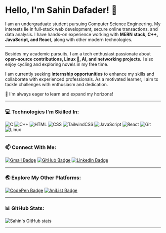 # Hello, I'm Sahin Dafader! 👋

I am an undergraduate student pursuing Computer Science Engineering. My interests lie in full-stack web development, secure online transactions, and data analysis. I have hands-on experience working with **MERN stack, C++, JavaScript, and React**, along with other modern technologies.

---

Besides my academic pursuits, I am a tech enthusiast passionate about **open-source contributions, Linux 🐧, AI, and networking projects.** I also enjoy cycling and exploring novels in my free time.

I am currently seeking **internship opportunities** to enhance my skills and collaborate with experienced professionals. As a motivated learner, I aim to tackle challenges with enthusiasm and dedication.

🌟 I'm always eager to learn and expand my horizons!

---

### 💻 Technologies I'm Skilled In:
![C](https://img.shields.io/badge/-C-00599C?style=flat-square&logo=c&logoColor=white)
![C++](https://img.shields.io/badge/-C++-00599C?style=flat-square&logo=c%2B%2B&logoColor=white)
![HTML](https://img.shields.io/badge/-HTML-E34F26?style=flat-square&logo=html5&logoColor=white)
![CSS](https://img.shields.io/badge/-CSS-1572B6?style=flat-square&logo=css3&logoColor=white)
![TailwindCSS](https://img.shields.io/badge/-TailwindCSS-06B6D4?style=flat-square&logo=tailwindcss&logoColor=white)
![JavaScript](https://img.shields.io/badge/-JavaScript-F7DF1E?style=flat-square&logo=javascript&logoColor=black)
![React](https://img.shields.io/badge/-React-61DAFB?style=flat-square&logo=react&logoColor=black)
![Git](https://img.shields.io/badge/-Git-F05032?style=flat-square&logo=git&logoColor=white)
![Linux](https://img.shields.io/badge/-Linux-FCC624?style=flat-square&logo=linux&logoColor=black)

---

### 📫 Connect With Me:
[![Gmail Badge](https://img.shields.io/badge/-Email-D14836?style=flat-square&logo=gmail&logoColor=white)](mailto:sahindafader@example.com)
[![GitHub Badge](https://img.shields.io/badge/-GitHub-181717?style=flat-square&logo=github&logoColor=white)](https://github.com/SahinDafader)
[![LinkedIn Badge](https://img.shields.io/badge/-LinkedIn-0A66C2?style=flat-square&logo=linkedin&logoColor=white)](https://www.linkedin.com/in/SahinDafader)

---

### 🌏 Explore My Other Platforms:
[![CodePen Badge](https://img.shields.io/badge/-CodePen-000000?style=flat-square&logo=codepen&logoColor=white)](https://codepen.io/SahinDafader)
[![AniList Badge](https://img.shields.io/badge/-AniList-02A9FF?style=flat-square&logo=anilist&logoColor=white)](https://anilist.co/user/SahinDafader)

---

### 📊 GitHub Stats:
![Sahin's GitHub stats](https://github-readme-stats.vercel.app/api?username=SahinDafader&show_icons=true&theme=radical)

---

